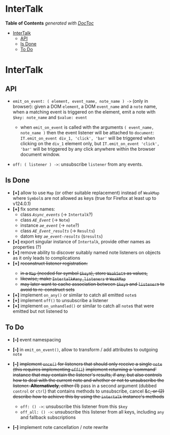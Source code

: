 

# InterTalk


<!-- START doctoc generated TOC please keep comment here to allow auto update -->
<!-- DON'T EDIT THIS SECTION, INSTEAD RE-RUN doctoc TO UPDATE -->
**Table of Contents**  *generated with [DocToc](https://github.com/thlorenz/doctoc)*

- [InterTalk](#intertalk)
  - [API](#api)
  - [Is Done](#is-done)
  - [To Do](#to-do)

<!-- END doctoc generated TOC please keep comment here to allow auto update -->


# InterTalk

## API

* `emit_on_event: ( element, event_name, note_name ) ->` (only in browser): given a DOM `element`, a DOM
  `event_name` and a `note` name, when a matching event is triggered on the element, emit a note with `$key:
  note_name` and `$value: event`
  * when `emit_on_event` is called with the arguments `( event_name, note_name )` then the event listener
    will be attached to `document`: `IT.emit_on_event div_1, 'click', 'bar'` will be triggered when clicking
    on the `div_1` element only, but `IT.emit_on_event 'click', 'bar'` will be triggered by any click
    anywhere within the browser document window.

* `off: ( listener ) ->`: unsubscribe `listener` from any events.

## Is Done

* **[+]** allow to use `Map` (or other suitable replacement) instead of `WeakMap` where `Symbol`s are not
  allowed as keys (true for Firefox at least up to v124.0.1)
* **[+]** fix some names:
  * class *`Async_events`* (-> `Intertalk`?)
  * class *`AE_Event`* (-> `Note`)
  * instance *`ae_event`* (-> `note`?)
  * class *`AE_Event_results`* (-> `Results`)
  * datom key *`ae_event-results`* (`$results`)
* **[+]** export singular instance of `Intertalk`, provide other names as properties (?)
* **[+]** remove ability to discover suitably named note listeners on objects as it only leads to
  complications
* **[+]** <del>reconstruct listener registration:
  * in a `Map` (needed for symbol `$key`s), store `WeakSet`s as values,
  * likewise, make `Intertalk#any_listeners` a `WeakMap`
  * may later want to cache association between `$key`s and `listener`s to avoid to re-construct sets</del>
* **[+]** implement `on_any()` or similar to catch all emitted `note`s
* **[+]** implement `off()` to unsubscribe a listener
* **[+]** implement `on_unhandled()` or similar to catch all `note`s that were emitted but not listened to

## To Do

* **[–]** event namespacing
* **[–]** in `emit_on_event()`, allow to transform / add attributes to outgoing `note`
* **[–]** <del>implement `once()` for listeners that should only receive a single `note` (this requires
  implementing `off()`)</del> <del>implement returning a 'command' instance that may contain the listener's
  results, if any, but also controls how to deal with the current note and whether or not to unsubscribe the
  listener. **Alternatively**, either (1)</del> pass in a second argument (dubbed `control` or `ctrl`) that
  contains methods to unsubscribe, cancel &c<del>, or (2) describe how to achieve this by using the `intertalk`
  instance's methods</del>
  * `off: () ->`: unsubscribe this listener from this `$key`
  * `off_all: () ->`: unsubscribe this listener from all keys, including `any` and fallback subscriptions

* **[–]** implement note cancellation / note rewrite
